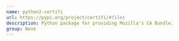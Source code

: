 ```yaml
---
name: python2-certifi
url: https://pypi.org/project/certifi/#files
description: Python package for providing Mozilla's CA Bundle.
group: None
---
```

